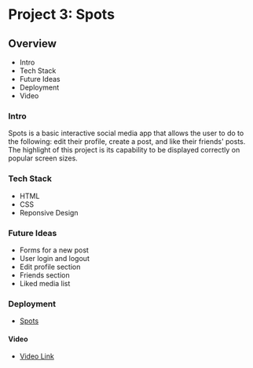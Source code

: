 # Project 3: Spots

## Overview

- Intro
- Tech Stack
- Future Ideas
- Deployment
- Video

### Intro

Spots is a basic interactive social media app that allows the user to do to the following: edit their profile, create a post, and like their friends' posts. The highlight of this project is its capability to be displayed correctly on popular screen sizes.

### Tech Stack

- HTML
- CSS
- Reponsive Design

### Future Ideas

- Forms for a new post
- User login and logout
- Edit profile section
- Friends section
- Liked media list

### Deployment

- [Spots](https://samausmith.github.io/se_project_spots/)

#### Video

- [Video Link](https://youtu.be/Vl0JXzAPAhQ)